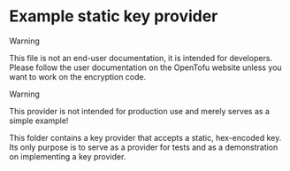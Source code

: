 # Example static key provider

> [!WARNING]
> This file is not an end-user documentation, it is intended for developers. Please follow the user documentation on the OpenTofu website unless you want to work on the encryption code.

> [!WARNING]
> This provider is not intended for production use and merely serves as a simple example!

This folder contains a key provider that accepts a static, hex-encoded key. Its only purpose is to serve as a provider for tests and as a demonstration on implementing a key provider.